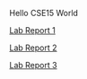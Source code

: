Hello CSE15 World

[Lab Report 1](labReport1/FisherJon_Report1.md)

[Lab Report 2](labReport2/FisherJon_Report2.md)

[Lab Report 3](labReport3/FisherJon_Report3.md)